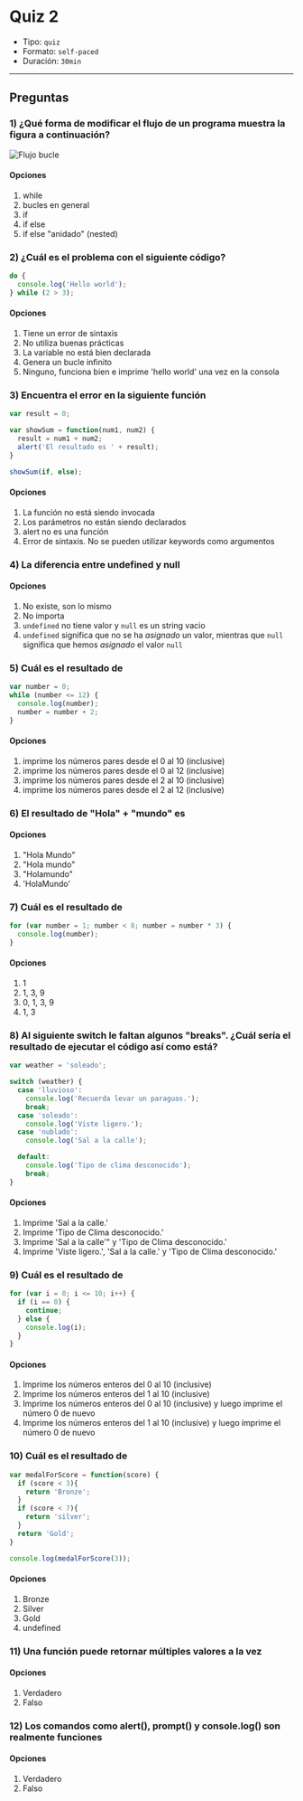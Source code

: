 # Quiz 2

- Tipo: `quiz`
- Formato: `self-paced`
- Duración: `30min`

***

## Preguntas

### 1) ¿Qué forma de modificar el flujo de un programa muestra la figura a continuación?

![Flujo bucle](http://eloquentjavascript.net/img/controlflow-loop.svg)

#### Opciones

1. while
2. bucles en general
3. if
4. if else
5. if else "anidado" (nested)

<solution style="display:none;">2</solution>

### 2) ¿Cuál es el problema con el siguiente código?

```js
do {
  console.log('Hello world');
} while (2 > 3);
```

#### Opciones

1. Tiene un error de sintaxis
2. No utiliza buenas prácticas
3. La variable no está bien declarada
4. Genera un bucle infinito
5. Ninguno, funciona bien e imprime 'hello world' una vez en la consola

<solution style="display:none;">5</solution>

### 3) Encuentra el error en la siguiente función

```js
var result = 0;

var showSum = function(num1, num2) {
  result = num1 + num2;
  alert('El resultado es ' + result);
}

showSum(if, else);
```

#### Opciones

1. La función no está siendo invocada
2. Los parámetros no están siendo declarados
3. alert no es una función
4. Error de sintaxis. No se pueden utilizar keywords como argumentos

<solution style="display:none;">4</solution>

### 4) La diferencia entre undefined y null

#### Opciones

1. No existe, son lo mismo
2. No importa
2. `undefined` no tiene valor y `null` es un string vacio
4. `undefined` significa que no se ha _asignado_ un valor, mientras que `null`
   significa que hemos _asignado_ el valor `null`

<solution style="display:none;">4</solution>

### 5) Cuál es el resultado de

```js
var number = 0;
while (number <= 12) {
  console.log(number);
  number = number + 2;
}
```

#### Opciones

1. imprime los números pares desde el 0 al 10 (inclusive)
2. imprime los números pares desde el 0 al 12 (inclusive)
3. imprime los números pares desde el 2 al 10 (inclusive)
4. imprime los números pares desde el 2 al 12 (inclusive)

<solution style="display:none;">2</solution>

### 6) El resultado de "Hola" + "mundo" es

#### Opciones

1. "Hola Mundo"
2. "Hola mundo"
3. "Holamundo"
4. 'HolaMundo'

<solution style="display:none;">3</solution>

### 7) Cuál es el resultado de

```js
for (var number = 1; number < 8; number = number * 3) {
  console.log(number);
}
```

#### Opciones

1. 1
2. 1, 3, 9
3. 0, 1, 3, 9
4. 1, 3

<solution style="display:none;">4</solution>

### 8) Al siguiente switch le faltan algunos "breaks". ¿Cuál sería el resultado de ejecutar el código así como está?

```js
var weather = 'soleado';

switch (weather) {
  case 'lluvioso':
    console.log('Recuerda levar un paraguas.');
    break;
  case 'soleado':
    console.log('Viste ligero.');
  case 'nublado':
    console.log('Sal a la calle');

  default:
    console.log('Tipo de clima desconocido');
    break;
}
```

#### Opciones

1. Imprime 'Sal a la calle.'
2. Imprime 'Tipo de Clima desconocido.'
3. Imprime 'Sal a la calle'" y 'Tipo de Clima desconocido.'
4. Imprime 'Viste ligero.', 'Sal a la calle.' y 'Tipo de Clima desconocido.'

<solution style="display:none;">4</solution>

### 9) Cuál es el resultado de

```js
for (var i = 0; i <= 10; i++) {
  if (i == 0) {
    continue;
  } else {
    console.log(i);
  }
}
```

#### Opciones

1. Imprime los números enteros del 0 al 10 (inclusive)
2. Imprime los números enteros del 1 al 10 (inclusive)
3. Imprime los números enteros del 0 al 10 (inclusive) y luego imprime el número
   0 de nuevo
4. Imprime los números enteros del 1 al 10 (inclusive) y luego imprime el número
   0 de nuevo

<solution style="display:none;">2</solution>

### 10) Cuál es el resultado de

```js
var medalForScore = function(score) {
  if (score < 3){
    return 'Bronze';
  }
  if (score < 7){
    return 'silver';
  }
  return 'Gold';
}

console.log(medalForScore(3));
```

#### Opciones

1. Bronze
2. Silver
3. Gold
4. undefined

<solution style="display:none;">2</solution>

### 11) Una función puede retornar múltiples valores a la vez

#### Opciones

1. Verdadero
2. Falso

<solution style="display:none;">2</solution>

### 12) Los comandos como alert(), prompt() y console.log() son realmente funciones

#### Opciones

1. Verdadero
2. Falso

<solution style="display:none;">1</solution>
